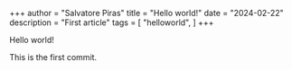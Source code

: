+++
author = "Salvatore Piras"
title = "Hello world!"
date = "2024-02-22"
description = "First article"
tags = [
    "helloworld",
]
+++

Hello world!

This is the first commit.